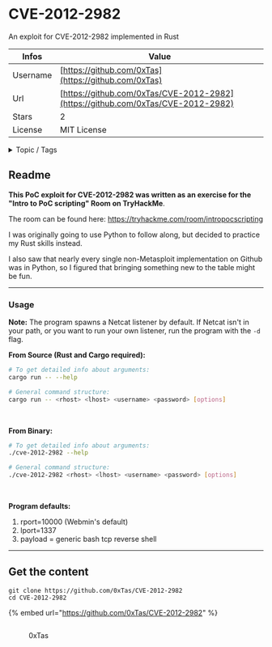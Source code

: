 # CVE-2012-2982

An exploit for CVE-2012-2982 implemented in Rust

| Infos    | Value                                                              |
| -------- | -------------------------------------------------------------------|
| Username | [https://github.com/0xTas](https://github.com/0xTas) |
| Url      | [https://github.com/0xTas/CVE-2012-2982](https://github.com/0xTas/CVE-2012-2982)                                               |
| Stars    | 2                                                          |
| License  | MIT License                                                        |

<details>

<summary>Topic / Tags</summary>

* cve-2012-2982* exploit* poc* rust* tryhackme

</details>

## Readme

**This PoC exploit for CVE-2012-2982 was written as an exercise for the "Intro to PoC scripting" Room on TryHackMe**. <br>

The room can be found here: https://tryhackme.com/room/intropocscripting <br>

I was originally going to use Python to follow along, but decided to practice my Rust skills instead.<br>

I also saw that nearly every single non-Metasploit implementation on Github was in Python, 
so I figured that bringing something new to the table might be fun.

---

### Usage

**Note:** The program spawns a Netcat listener by default.
If Netcat isn't in your path, or you want to run your own listener, run the program with the `-d` flag.

**From Source (Rust and Cargo required):**<br>
```bash
# To get detailed info about arguments:
cargo run -- --help

# General command structure:
cargo run -- <rhost> <lhost> <username> <password> [options]
```
<br>

**From Binary:**<br>
```bash
# To get detailed info about arguments:
./cve-2012-2982 --help

# General command structure:
./cve-2012-2982 <rhost> <lhost> <username> <password> [options]
```
<br>

**Program defaults:**<br>
1. rport=10000 (Webmin's default)<br>
2. lport=1337<br>
3. payload = generic bash tcp reverse shell<br>

---



## Get the content

```
git clone https://github.com/0xTas/CVE-2012-2982
cd CVE-2012-2982
```

{% embed url="https://github.com/0xTas/CVE-2012-2982" %}

<figure><img src="https://avatars.githubusercontent.com/u/103238549?v=4" alt=""><figcaption><p>0xTas</p></figcaption></figure>
